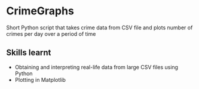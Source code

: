 # CrimeGraphs
Short Python script that takes crime data from CSV file and plots number of crimes per day over a period of time

## Skills learnt 
- Obtaining and interpreting real-life data from large CSV files using Python
- Plotting in Matplotlib

